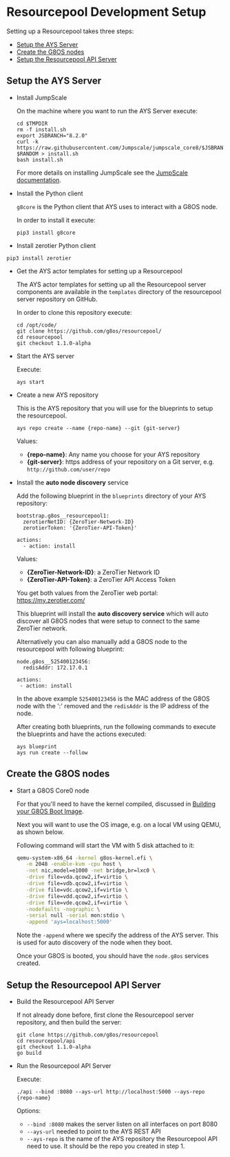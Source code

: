# Resourcepool Development Setup

Setting up a Resourcepool takes three steps:

- [Setup the AYS Server](#setup-ays)
- [Create the G8OS nodes](#create-nodes)
- [Setup the Resourcepool API Server](#resourcepool-api)


<a id="setup-ays"></a>
## Setup the AYS Server

* Install JumpScale

  On the machine where you want to run the AYS Server execute:

  ```shell
  cd $TMPDIR
  rm -f install.sh
  export JSBRANCH="8.2.0"
  curl -k https://raw.githubusercontent.com/Jumpscale/jumpscale_core8/$JSBRANCH/install/install.sh?$RANDOM > install.sh
  bash install.sh
  ```

  For more details on installing JumpScale see the [JumpScale documentation](https://gig.gitbooks.io/jumpscale-core8/content/Installation/JSDevelopment.html).

* Install the Python client

  `g8core` is the Python client that AYS uses to interact with a G8OS node.

  In order to install it execute:

  ```shell
  pip3 install g8core
  ```

* Install zerotier Python client

```shell
pip3 install zerotier
```

* Get the AYS actor templates for setting up a Resourcepool

  The AYS actor templates for setting up all the Resourcepool server components are available in the `templates` directory of the resourcepool server repository on GitHub.

  In order to clone this repository execute:

  ```shell
  cd /opt/code/
  git clone https://github.com/g8os/resourcepool/
  cd resourcepool
  git checkout 1.1.0-alpha
  ```

* Start the AYS server

  Execute:
  ```shell
  ays start
  ```

* Create a new AYS repository

  This is the AYS repository that you will use for the blueprints to setup the resourcepool.

  ```shell
  ays repo create --name {repo-name} --git {git-server}
  ```

  Values:
  - **{repo-name}**: Any name you choose for your AYS repository
  - **{git-server}**: https address of your repository on a Git server, e.g. `http://github.com/user/repo`

* Install the **auto node discovery** service

  Add the following blueprint in the `blueprints` directory of your AYS repository:

  ```
  bootstrap.g8os__resourcepool1:
    zerotierNetID: {ZeroTier-Network-ID}
    zerotierToken: '{ZeroTier-API-Token}'

  actions:
    - action: install
  ```

  Values:
  - **{ZeroTier-Network-ID}**: a ZeroTier Network ID
  - **{ZeroTier-API-Token}**: a ZeroTier API Access Token

  You get both values from the ZeroTier web portal: https://my.zerotier.com/

  This blueprint will install the **auto discovery service** which will auto discover all G8OS nodes that were setup to connect to the same ZeroTier network.

  Alternatively you can also manually add a G8OS node to the resourcepool with following blueprint:

  ```
  node.g8os__525400123456:
    redisAddr: 172.17.0.1

  actions:
   - action: install
  ```

  In the above example `525400123456` is the MAC address of the G8OS node with the ':' removed and the `redisAddr` is the IP address of the node.

  After creating both blueprints, run the following commands to execute the blueprints and have the actions executed:

  ```shell
  ays blueprint
  ays run create --follow
  ```


<a id="create-nodes"></a>
## Create the G8OS nodes

* Start a G8OS Core0 node

  For that you'll need to have the kernel compiled, discussed in [Building your G8OS Boot Image](../../building/building.md).

  Next you will want to use the OS image, e.g. on a local VM using QEMU, as shown below.

  Following command will start the VM with 5 disk attached to it:

  ```bash
  qemu-system-x86_64 -kernel g8os-kernel.efi \
     -m 2048 -enable-kvm -cpu host \
     -net nic,model=e1000 -net bridge,br=lxc0 \
     -drive file=vda.qcow2,if=virtio \
     -drive file=vdb.qcow2,if=virtio \
     -drive file=vdc.qcow2,if=virtio \
     -drive file=vdd.qcow2,if=virtio \
     -drive file=vde.qcow2,if=virtio \
     -nodefaults -nographic \
     -serial null -serial mon:stdio \
     -append 'ays=localhost:5000'
  ```

  Note the `-append` where we specify the address of the AYS server. This is used for auto discovery of the node when they boot.

  Once your G8OS is booted, you should have the `node.g8os` services created.


<a id="resourcepool-api"></a>
## Setup the Resourcepool API Server

* Build the Resourcepool API Server

  If not already done before, first clone the Resourcepool server repository, and then build the server:

  ```shell
  git clone https://github.com/g8os/resourcepool
  cd resourcepool/api
  git checkout 1.1.0-alpha
  go build
  ```

* Run the Resourcepool API Server

  Execute:

  `./api --bind :8080 --ays-url http://localhost:5000 --ays-repo {repo-name}`

  Options:
  - `--bind :8080` makes the server listen on all interfaces on port 8080
  - `--ays-url` needed to point to the AYS REST API
  - `--ays-repo` is the name of the AYS repository the Resourcepool API need to use. It should be the repo you created in step 1.
